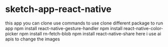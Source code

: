 # sketch-app-react-native
this app you can clone
use commands to use clone different package to run app
npm install  react-native-gesture-handler
npm install react-native-color-picker
npm install rn-fetch-blob
npm install react-native-share
here i use ai apis to change the images 
